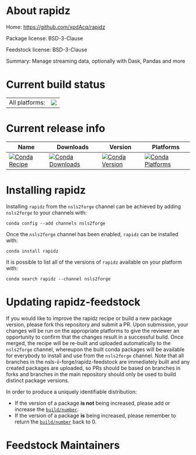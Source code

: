 About rapidz
============

Home: https://github.com/xpdAcq/rapidz

Package license: BSD-3-Clause

Feedstock license: BSD-3-Clause

Summary: Manage streaming data, optionally with Dask, Pandas and more



Current build status
====================


<table><tr><td>All platforms:</td>
    <td>
      <a href="https://dev.azure.com/nsls2forge/nsls2forge/_build/latest?definitionId=220&branchName=master">
        <img src="https://dev.azure.com/nsls2forge/nsls2forge/_apis/build/status/rapidz-feedstock?branchName=master">
      </a>
    </td>
  </tr>
</table>

Current release info
====================

| Name | Downloads | Version | Platforms |
| --- | --- | --- | --- |
| [![Conda Recipe](https://img.shields.io/badge/recipe-rapidz-green.svg)](https://anaconda.org/nsls2forge/rapidz) | [![Conda Downloads](https://img.shields.io/conda/dn/nsls2forge/rapidz.svg)](https://anaconda.org/nsls2forge/rapidz) | [![Conda Version](https://img.shields.io/conda/vn/nsls2forge/rapidz.svg)](https://anaconda.org/nsls2forge/rapidz) | [![Conda Platforms](https://img.shields.io/conda/pn/nsls2forge/rapidz.svg)](https://anaconda.org/nsls2forge/rapidz) |

Installing rapidz
=================

Installing `rapidz` from the `nsls2forge` channel can be achieved by adding `nsls2forge` to your channels with:

```
conda config --add channels nsls2forge
```

Once the `nsls2forge` channel has been enabled, `rapidz` can be installed with:

```
conda install rapidz
```

It is possible to list all of the versions of `rapidz` available on your platform with:

```
conda search rapidz --channel nsls2forge
```




Updating rapidz-feedstock
=========================

If you would like to improve the rapidz recipe or build a new
package version, please fork this repository and submit a PR. Upon submission,
your changes will be run on the appropriate platforms to give the reviewer an
opportunity to confirm that the changes result in a successful build. Once
merged, the recipe will be re-built and uploaded automatically to the
`nsls2forge` channel, whereupon the built conda packages will be available for
everybody to install and use from the `nsls2forge` channel.
Note that all branches in the nsls-ii-forge/rapidz-feedstock are
immediately built and any created packages are uploaded, so PRs should be based
on branches in forks and branches in the main repository should only be used to
build distinct package versions.

In order to produce a uniquely identifiable distribution:
 * If the version of a package **is not** being increased, please add or increase
   the [``build/number``](https://conda.io/docs/user-guide/tasks/build-packages/define-metadata.html#build-number-and-string).
 * If the version of a package **is** being increased, please remember to return
   the [``build/number``](https://conda.io/docs/user-guide/tasks/build-packages/define-metadata.html#build-number-and-string)
   back to 0.

Feedstock Maintainers
=====================


